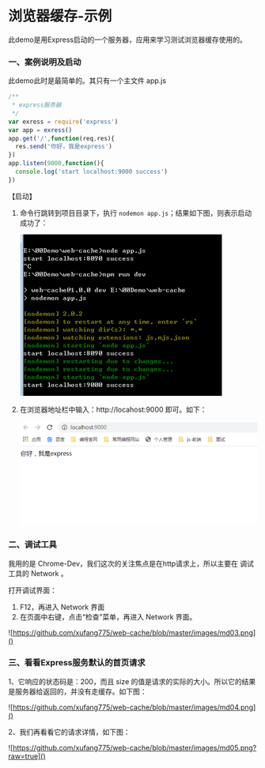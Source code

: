 # 浏览器缓存-示例

此demo是用Express启动的一个服务器，应用来学习测试浏览器缓存使用的。



### 一、案例说明及启动

此demo此时是最简单的。其只有一个主文件 app.js

```javascript
/**
 * express服务器
 */
var exress = require('express')
var app = exress()
app.get('/',function(req,res){
  res.send('你好，我是express')
})
app.listen(9000,function(){
  console.log('start localhost:9000 success')
})
```

【启动】

1. 命令行跳转到项目目录下，执行 `nodemon app.js`；结果如下图，则表示启动成功了：

   ![](https://github.com/xufang775/web-cache/blob/master/images/md01.png)

   

2. 在浏览器地址栏中输入：http://locahost:9000 即可。如下：

   ![](https://github.com/xufang775/web-cache/blob/master/images/md02.png)

   

### 二、调试工具

我用的是 Chrome-Dev，我们这次的关注焦点是在http请求上，所以主要在 调试工具的 Network 。

打开调试界面：

1. F12，再进入 Network 界面
2. 在页面中右键，点击“检查”菜单，再进入 Network 界面。

![https://github.com/xufang775/web-cache/blob/master/images/md03.png]()



### 三、看看Express服务默认的首页请求

1、它响应的状态码是：200，而且 size 的值是请求的实际的大小。所以它的结果是服务器给返回的，并没有走缓存。如下图：

![https://github.com/xufang775/web-cache/blob/master/images/md04.png]()

2、我们再看看它的请求详情，如下图：

![https://github.com/xufang775/web-cache/blob/master/images/md05.png?raw=true]()


























































